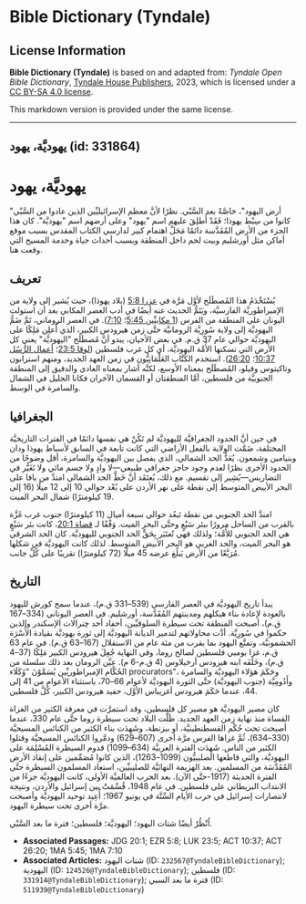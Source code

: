 # Bible Dictionary (Tyndale)

## License Information

**Bible Dictionary (Tyndale)** is based on and adapted from: _Tyndale Open Bible Dictionary_, [Tyndale House Publishers](https://tyndaleopenresources.com/), 2023, which is licensed under a [CC BY-SA 4.0 license](https://creativecommons.org/licenses/by-sa/4.0/legalcode.en).

This markdown version is provided under the same license.



--------------------------------

## يهوديَّة، يهود (id: 331864)

يهوديَّة، يهود
==============

"أرض اليهود"، خاصَّةً بعد السَّبْي. نظرًا لأنَّ معظم الإسرائيليِّين الذين عادوا من السَّبْي كانوا من سِبْط يهوذا؛ فَقَدْ أُطلِقَ عليهم اسم "يهود" وعلى أرضهم اسم "يهوديَّة". كان هذا الجزء من الأرض المُقَدَّسة دائمًا مَحَلَّ اهتمام كبير لدارسي الكتاب المقدس بسبب موقع أماكن مثل أورشليم وبيت لحم داخل المنطقة وبسبب أحداث حياة وخدمة المسيح التي وقعت هنا.

تعريف
-----

يُسْتَخْدَمُ هذا المُصطَلَح لأوَّل مَرَّة في [عزرا 5:8](https://ref.ly/Ezra5:8) (بلاد يهوذا)، حيث يُشير إلى ولاية من الإمبراطوريَّة الفارسيَّة، ويَتَمُّ الحديث عنه أيضًا في أدب العصر المكابي بعد أن استولت اليونان على المنطقة من الفرس ([1 مكابيِّين 5:45](https://ref.ly/1Macc5:45)؛ [7:10](https://ref.ly/1Macc7:10)). في العصر الروماني، تَمَّ ضَمُّ اليهوديَّة إلى ولاية سُورِيَّة الرومانيَّة حتَّى زمن هيرودس الكبير، الذي أُعلِن مَلِكًا على اليهوديَّة حوالي عام 37 ق.م. في بعض الأحيان، يبدو أنَّ مُصطَلَح "اليهوديَّة" يعني كل الأرض التي تسكنها الأُمَّة اليهوديَّة، أي كل غرب فلسطين ([لوقا 23:5](https://ref.ly/Luke23:5)؛ [أعمال الرُّسُل 10:37](https://ref.ly/Acts10:37)؛ [26:20](https://ref.ly/Acts26:20)). استخدم الكُتَّاب العَلْمَانِيُّون في زمن العهد الجديد، ومنهم استرابون وتاكيتوس وفيلو، المُصطَلَح بمعناه الأوسع، لكنَّه أشار بمعناه العادي والدقيق إلى المنطقة الجنوبيَّة من فلسطين، أمَّا المنطقتان أو القسمان الآخران فكانا الجليل في الشمال والسامرة في الوسط.

الجغرافيا
---------

في حين أنَّ الحدود الجغرافيَّة لليهوديَّة لم تَكُنْ هي نفسها دائمًا في الفترات التاريخيَّة المختلفة، ضَمَّت الولاية بالفعل الأراضي التي كانت تابعة في السابق لأسباط يهوذا ودان وبنيامين وشمعون. يُعَدُّ الحد الشمالي، الذي يفصل بين اليهوديَّة والسامرة، أقل وضوحًا من الحدود الأخرى نظرًا لعدم وجود حاجز جغرافي طبيعي—لا وادٍ ولا جسم مائي ولا تَغَيُّر في التضاريس—يُشِير إلى تقسيم. مع ذلك، يُعتَقَد أنَّ خَطَّ الحد الشمالي امتدَّ من يافا على البحر الأبيض المتوسط إلى نقطة على نهر الأردن على بُعْد حوالي 10 إلى 12 ميلًا (16 إلى 19 كيلومترًا) شمال البحر الميت.

امتدَّ الحد الجنوبي من نقطة تَبعُد حوالي سبعة أميال (11 كيلومترًا) جنوب غرب غَزَّة بالقرب من الساحل مرورًا ببئر سَبْعٍ وحتَّى البحر الميت. وَفْقًا لـ [قضاة 20:1](https://ref.ly/Judg20:1)، كانت بئر سَبْعٍ هي الحد الجنوبي للأُمَّة؛ ولذلك فهي تُعتَبَر بِحَقٍّ الحد الجنوبي لليهوديَّة. كان الحد الشرقي هو البحر الميت، والحد الغربي هو البحر الأبيض المتوسط. لذلك كانت اليهوديَّة في شكلها مُرَبَّعًا من الأرض يَبلُغ عرضه 45 ميلًا (72 كيلومترًا) تقريبًا على كُلِّ جانب.

التاريخ
-------

يبدأ تاريخ اليهوديَّة في العصر الفارسي (539–331 ق.م)، عندما سمح كورش لليهود بالعودة لإعادة بناء هيكلهم ومدينتهم المُقَدَّسة، أورشليم. في العصر اليوناني (334–167 ق.م)، أصبحت المنطقة تحت سيطرة السلوقيِّين، أحفاد أحد چنرالات الإسكندر والذين حكموا في سُورِيَّة. أدَّت محاولاتهم لتدمير الديانة اليهوديَّة إلى ثورة يهوديَّة بقيادة الأُسْرَة الحشمونيَّة، وتمتَّع اليهود بما يقرب من مئة عام من الاستقلال (167–63 ق.م). في عام 63 ق.م، غزا بومبي فلسطين لصالح روما، وفي النهاية جُعِلَ هيرودس الكبير مَلِكًا (37–4 ق.م)، وخَلَفَه ابنه هيرودس أرخيلاوس (4 ق.م\-6 م). عيَّن الرومان بعد ذلك سلسلة من الحُكَّام الإمبراطوريِّين يُسَمَّوْنَ "وُكَلَاء procurators"، وحَكَمَ هؤلاء اليهوديَّة والسامرة وأَدُومِيَّة (جنوب اليهوديَّة) حتَّى الثورة اليهوديَّة لأعوام 66–70، باستثناء الأعوام من 41 إلى 44، عندما حَكَمَ هيرودس أغريباس الأوَّل، حفيد هيرودس الكبير، كُلَّ فلسطين.

كان مصير اليهوديَّة هو مصير كل فلسطين، وقد استمرَّت في معرفة الكثير من الغزاة القساة منذ نهاية زمن العهد الجديد. ظَلَّت البلاد تحت سيطرة روما حتَّى عام 330، عندما أصبحت تحت حُكْم القسطنطينيَّة، أو بيزنطة، وشَهِدَت بناء الكثير من الكنائس المسيحيَّة (330–634\)، ثُمَّ غزاها الفرس مرَّة أخرى (607–629\) ودمَّروا الكنائس المسيحيَّة وقتلوا الكثير من الناس. شَهِدَت الفترة العربيَّة (634–1099\) قدوم السيطرة المُسْلِمَة على اليهوديَّة، والتي قاطعها الصليبيُّون (1099–1263\)، الذين كانوا مُصَمِّمين على إنقاذ الأرض المُقَدَّسَة من المسلمين. بعد الهزيمة النهائيَّة للصليبيِّين، استعاد المسلمون السيطرة حتَّى الفترة الحديثة (1917\-حتَّى الآن). بعد الحرب العالميَّة الأولى، كانت اليهوديَّة جزءًا من الانتداب البريطاني على فلسطين. في عام 1948، قُسِّمَتْ بين إسرائيل والأردن، ونتيجة لانتصارات إسرائيل في حرب الأيام السِّتَّة في يونيو 1967؛ أُعِيد توحيد اليهوديَّة وأصبحت مرَّة أخرى تحت سيطرة اليهود.

اُنْظُرْ أيضًا شتات اليهود؛ اليهوديَّة؛ فلسطين؛ فترة ما بعد السَّبْي.

* **Associated Passages:** JDG 20:1; EZR 5:8; LUK 23:5; ACT 10:37; ACT 26:20; 1MA 5:45; 1MA 7:10
* **Associated Articles:** شتات اليهود (ID: `232567@TyndaleBibleDictionary`); اليهودية (ID: `124526@TyndaleBibleDictionary`); فلسطين (ID: `331914@TyndaleBibleDictionary`); فترة ما بعد السبي (ID: `511939@TyndaleBibleDictionary`)

